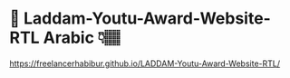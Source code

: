 # 🥉 Laddam-Youtu-Award-Website-RTL Arabic 👇🏽
https://freelancerhabibur.github.io/LADDAM-Youtu-Award-Website-RTL/
